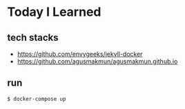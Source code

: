 Today I Learned
===============

## tech stacks

- https://github.com/envygeeks/jekyll-docker
- https://github.com/agusmakmun/agusmakmun.github.io

## run

```bash
$ docker-compose up
```
